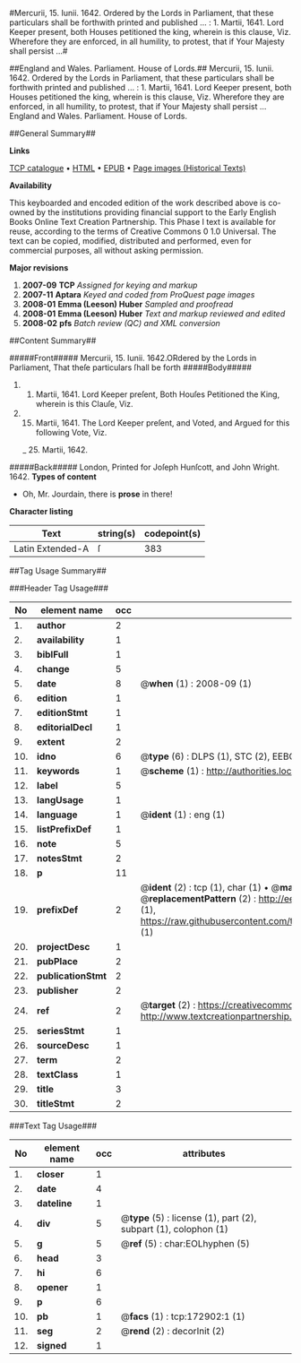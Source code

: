 #Mercurii, 15. Iunii. 1642. Ordered by the Lords in Parliament, that these particulars shall be forthwith printed and published ... : 1. Martii, 1641. Lord Keeper present, both Houses petitioned the king, wherein is this clause, Viz. Wherefore they are enforced, in all humility, to protest, that if Your Majesty shall persist ...#

##England and Wales. Parliament. House of Lords.##
Mercurii, 15. Iunii. 1642. Ordered by the Lords in Parliament, that these particulars shall be forthwith printed and published ... : 1. Martii, 1641. Lord Keeper present, both Houses petitioned the king, wherein is this clause, Viz. Wherefore they are enforced, in all humility, to protest, that if Your Majesty shall persist ...
England and Wales. Parliament. House of Lords.

##General Summary##

**Links**

[TCP catalogue](http://www.ota.ox.ac.uk/tcp/)  • 
[HTML](http://tei.it.ox.ac.uk/tcp/Texts-HTML/free/A83/A83911.html)  • 
[EPUB](http://tei.it.ox.ac.uk/tcp/Texts-EPUB/free/A83/A83911.epub) • 
[Page images (Historical Texts)](https://data.historicaltexts.jisc.ac.uk/view?pubId=eebo-47683437e&pageId=eebo-47683437e-172902-1)

**Availability**

This keyboarded and encoded edition of the
	       work described above is co-owned by the institutions
	       providing financial support to the Early English Books
	       Online Text Creation Partnership. This Phase I text is
	       available for reuse, according to the terms of Creative
	       Commons 0 1.0 Universal. The text can be copied,
	       modified, distributed and performed, even for
	       commercial purposes, all without asking permission.

**Major revisions**

1. __2007-09__ __TCP__ *Assigned for keying and markup*
1. __2007-11__ __Aptara__ *Keyed and coded from ProQuest page images*
1. __2008-01__ __Emma (Leeson) Huber__ *Sampled and proofread*
1. __2008-01__ __Emma (Leeson) Huber__ *Text and markup reviewed and edited*
1. __2008-02__ __pfs__ *Batch review (QC) and XML conversion*

##Content Summary##

#####Front#####
Mercurii, 15. Iunii. 1642.ORdered by the Lords in Parliament, That
theſe particulars ſhall be forth 
#####Body#####

1. 1. Martii, 1641. Lord Keeper preſent, Both Houſes Petitioned the King, wherein is this Clauſe, Viz.

1. 15. Martii, 1641. The Lord Keeper preſent, and Voted, and Argued for this following Vote, Viz.

    _ 25. Martii, 1642.

#####Back#####
London, Printed for Joſeph Hunſcott, and John Wright. 1642.
**Types of content**

  * Oh, Mr. Jourdain, there is **prose** in there!

**Character listing**


|Text|string(s)|codepoint(s)|
|---|---|---|
|Latin Extended-A|ſ|383|

##Tag Usage Summary##

###Header Tag Usage###

|No|element name|occ|attributes|
|---|---|---|---|
|1.|__author__|2||
|2.|__availability__|1||
|3.|__biblFull__|1||
|4.|__change__|5||
|5.|__date__|8| @__when__ (1) : 2008-09 (1)|
|6.|__edition__|1||
|7.|__editionStmt__|1||
|8.|__editorialDecl__|1||
|9.|__extent__|2||
|10.|__idno__|6| @__type__ (6) : DLPS (1), STC (2), EEBO-CITATION (1), OCLC (1), VID (1)|
|11.|__keywords__|1| @__scheme__ (1) : http://authorities.loc.gov/ (1)|
|12.|__label__|5||
|13.|__langUsage__|1||
|14.|__language__|1| @__ident__ (1) : eng (1)|
|15.|__listPrefixDef__|1||
|16.|__note__|5||
|17.|__notesStmt__|2||
|18.|__p__|11||
|19.|__prefixDef__|2| @__ident__ (2) : tcp (1), char (1)  •  @__matchPattern__ (2) : ([0-9\-]+):([0-9IVX]+) (1), (.+) (1)  •  @__replacementPattern__ (2) : http://eebo.chadwyck.com/downloadtiff?vid=$1&page=$2 (1), https://raw.githubusercontent.com/textcreationpartnership/Texts/master/tcpchars.xml#$1 (1)|
|20.|__projectDesc__|1||
|21.|__pubPlace__|2||
|22.|__publicationStmt__|2||
|23.|__publisher__|2||
|24.|__ref__|2| @__target__ (2) : https://creativecommons.org/publicdomain/zero/1.0/ (1), http://www.textcreationpartnership.org/docs/. (1)|
|25.|__seriesStmt__|1||
|26.|__sourceDesc__|1||
|27.|__term__|2||
|28.|__textClass__|1||
|29.|__title__|3||
|30.|__titleStmt__|2||


###Text Tag Usage###

|No|element name|occ|attributes|
|---|---|---|---|
|1.|__closer__|1||
|2.|__date__|4||
|3.|__dateline__|1||
|4.|__div__|5| @__type__ (5) : license (1), part (2), subpart (1), colophon (1)|
|5.|__g__|5| @__ref__ (5) : char:EOLhyphen (5)|
|6.|__head__|3||
|7.|__hi__|6||
|8.|__opener__|1||
|9.|__p__|6||
|10.|__pb__|1| @__facs__ (1) : tcp:172902:1 (1)|
|11.|__seg__|2| @__rend__ (2) : decorInit (2)|
|12.|__signed__|1||
